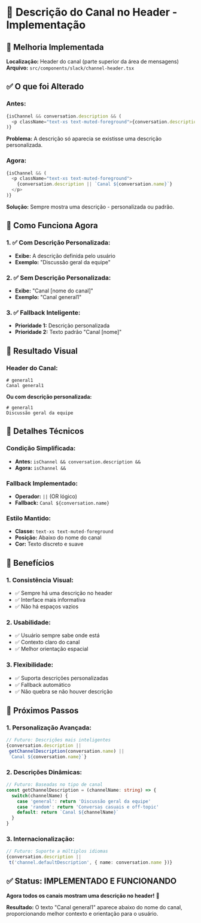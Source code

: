 # 📝 Descrição do Canal no Header - Implementação

## 🎯 Melhoria Implementada

**Localização:** Header do canal (parte superior da área de mensagens)
**Arquivo:** `src/components/slack/channel-header.tsx`

## ✅ O que foi Alterado

### **Antes:**
```typescript
{isChannel && conversation.description && (
  <p className="text-xs text-muted-foreground">{conversation.description}</p>
)}
```

**Problema:** A descrição só aparecia se existisse uma descrição personalizada.

### **Agora:**
```typescript
{isChannel && (
  <p className="text-xs text-muted-foreground">
    {conversation.description || `Canal ${conversation.name}`}
  </p>
)}
```

**Solução:** Sempre mostra uma descrição - personalizada ou padrão.

## 🎨 Como Funciona Agora

### **1. ✅ Com Descrição Personalizada:**
- **Exibe:** A descrição definida pelo usuário
- **Exemplo:** "Discussão geral da equipe"

### **2. ✅ Sem Descrição Personalizada:**
- **Exibe:** "Canal [nome do canal]"
- **Exemplo:** "Canal general1"

### **3. ✅ Fallback Inteligente:**
- **Prioridade 1:** Descrição personalizada
- **Prioridade 2:** Texto padrão "Canal [nome]"

## 📱 Resultado Visual

### **Header do Canal:**
```
# general1
Canal general1
```

**Ou com descrição personalizada:**
```
# general1
Discussão geral da equipe
```

## 🔧 Detalhes Técnicos

### **Condição Simplificada:**
- **Antes:** `isChannel && conversation.description &&`
- **Agora:** `isChannel &&`

### **Fallback Implementado:**
- **Operador:** `||` (OR lógico)
- **Fallback:** `Canal ${conversation.name}`

### **Estilo Mantido:**
- **Classe:** `text-xs text-muted-foreground`
- **Posição:** Abaixo do nome do canal
- **Cor:** Texto discreto e suave

## 🎯 Benefícios

### **1. Consistência Visual:**
- ✅ Sempre há uma descrição no header
- ✅ Interface mais informativa
- ✅ Não há espaços vazios

### **2. Usabilidade:**
- ✅ Usuário sempre sabe onde está
- ✅ Contexto claro do canal
- ✅ Melhor orientação espacial

### **3. Flexibilidade:**
- ✅ Suporta descrições personalizadas
- ✅ Fallback automático
- ✅ Não quebra se não houver descrição

## 🚀 Próximos Passos

### **1. Personalização Avançada:**
```typescript
// Futuro: Descrições mais inteligentes
{conversation.description || 
 getChannelDescription(conversation.name) ||
 `Canal ${conversation.name}`}
```

### **2. Descrições Dinâmicas:**
```typescript
// Futuro: Baseadas no tipo de canal
const getChannelDescription = (channelName: string) => {
  switch(channelName) {
    case 'general': return 'Discussão geral da equipe'
    case 'random': return 'Conversas casuais e off-topic'
    default: return `Canal ${channelName}`
  }
}
```

### **3. Internacionalização:**
```typescript
// Futuro: Suporte a múltiplos idiomas
{conversation.description || 
 t('channel.defaultDescription', { name: conversation.name })}
```

## ✅ Status: IMPLEMENTADO E FUNCIONANDO

**Agora todos os canais mostram uma descrição no header!** 🎉

**Resultado:** O texto "Canal general1" aparece abaixo do nome do canal, proporcionando melhor contexto e orientação para o usuário.
